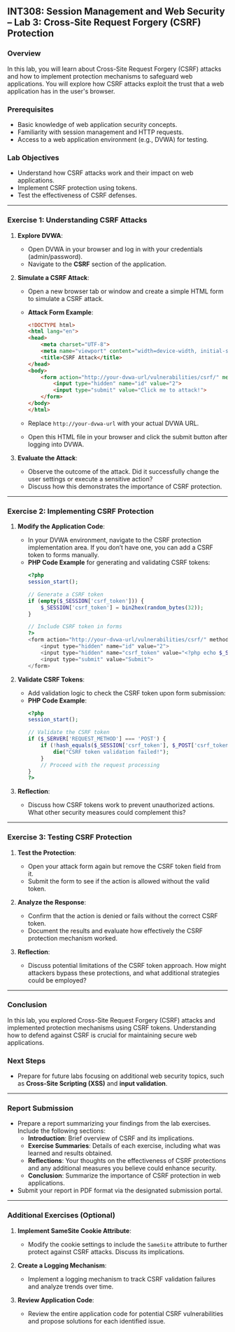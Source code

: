 

## **INT308: Session Management and Web Security – Lab 3: Cross-Site Request Forgery (CSRF) Protection**

### **Overview**
In this lab, you will learn about Cross-Site Request Forgery (CSRF) attacks and how to implement protection mechanisms to safeguard web applications. You will explore how CSRF attacks exploit the trust that a web application has in the user's browser.

### **Prerequisites**
- Basic knowledge of web application security concepts.
- Familiarity with session management and HTTP requests.
- Access to a web application environment (e.g., DVWA) for testing.

### **Lab Objectives**
- Understand how CSRF attacks work and their impact on web applications.
- Implement CSRF protection using tokens.
- Test the effectiveness of CSRF defenses.

---

### **Exercise 1: Understanding CSRF Attacks**

1. **Explore DVWA**:
   - Open DVWA in your browser and log in with your credentials (admin/password).
   - Navigate to the **CSRF** section of the application.

2. **Simulate a CSRF Attack**:
   - Open a new browser tab or window and create a simple HTML form to simulate a CSRF attack.
   - **Attack Form Example**:
     ```html
     <!DOCTYPE html>
     <html lang="en">
     <head>
         <meta charset="UTF-8">
         <meta name="viewport" content="width=device-width, initial-scale=1.0">
         <title>CSRF Attack</title>
     </head>
     <body>
         <form action="http://your-dvwa-url/vulnerabilities/csrf/" method="POST">
             <input type="hidden" name="id" value="2">
             <input type="submit" value="Click me to attack!">
         </form>
     </body>
     </html>
     ```

   - Replace `http://your-dvwa-url` with your actual DVWA URL.
   - Open this HTML file in your browser and click the submit button after logging into DVWA.

3. **Evaluate the Attack**:
   - Observe the outcome of the attack. Did it successfully change the user settings or execute a sensitive action?
   - Discuss how this demonstrates the importance of CSRF protection.

---

### **Exercise 2: Implementing CSRF Protection**

1. **Modify the Application Code**:
   - In your DVWA environment, navigate to the CSRF protection implementation area. If you don’t have one, you can add a CSRF token to forms manually.
   - **PHP Code Example** for generating and validating CSRF tokens:
     ```php
     <?php
     session_start();

     // Generate a CSRF token
     if (empty($_SESSION['csrf_token'])) {
         $_SESSION['csrf_token'] = bin2hex(random_bytes(32));
     }

     // Include CSRF token in forms
     ?>
     <form action="http://your-dvwa-url/vulnerabilities/csrf/" method="POST">
         <input type="hidden" name="id" value="2">
         <input type="hidden" name="csrf_token" value="<?php echo $_SESSION['csrf_token']; ?>">
         <input type="submit" value="Submit">
     </form>
     ```

2. **Validate CSRF Tokens**:
   - Add validation logic to check the CSRF token upon form submission:
   - **PHP Code Example**:
     ```php
     <?php
     session_start();

     // Validate the CSRF token
     if ($_SERVER['REQUEST_METHOD'] === 'POST') {
         if (!hash_equals($_SESSION['csrf_token'], $_POST['csrf_token'])) {
             die("CSRF token validation failed!");
         }
         // Proceed with the request processing
     }
     ?>
     ```

3. **Reflection**:
   - Discuss how CSRF tokens work to prevent unauthorized actions. What other security measures could complement this?

---

### **Exercise 3: Testing CSRF Protection**

1. **Test the Protection**:
   - Open your attack form again but remove the CSRF token field from it.
   - Submit the form to see if the action is allowed without the valid token.

2. **Analyze the Response**:
   - Confirm that the action is denied or fails without the correct CSRF token.
   - Document the results and evaluate how effectively the CSRF protection mechanism worked.

3. **Reflection**:
   - Discuss potential limitations of the CSRF token approach. How might attackers bypass these protections, and what additional strategies could be employed?

---

### **Conclusion**
In this lab, you explored Cross-Site Request Forgery (CSRF) attacks and implemented protection mechanisms using CSRF tokens. Understanding how to defend against CSRF is crucial for maintaining secure web applications.

### **Next Steps**
- Prepare for future labs focusing on additional web security topics, such as **Cross-Site Scripting (XSS)** and **input validation**.

---

### **Report Submission**
- Prepare a report summarizing your findings from the lab exercises. Include the following sections:
  - **Introduction**: Brief overview of CSRF and its implications.
  - **Exercise Summaries**: Details of each exercise, including what was learned and results obtained.
  - **Reflections**: Your thoughts on the effectiveness of CSRF protections and any additional measures you believe could enhance security.
  - **Conclusion**: Summarize the importance of CSRF protection in web applications.
- Submit your report in PDF format via the designated submission portal.

---

### **Additional Exercises (Optional)**
1. **Implement SameSite Cookie Attribute**:
   - Modify the cookie settings to include the `SameSite` attribute to further protect against CSRF attacks. Discuss its implications.
   
2. **Create a Logging Mechanism**:
   - Implement a logging mechanism to track CSRF validation failures and analyze trends over time.

3. **Review Application Code**:
   - Review the entire application code for potential CSRF vulnerabilities and propose solutions for each identified issue.


